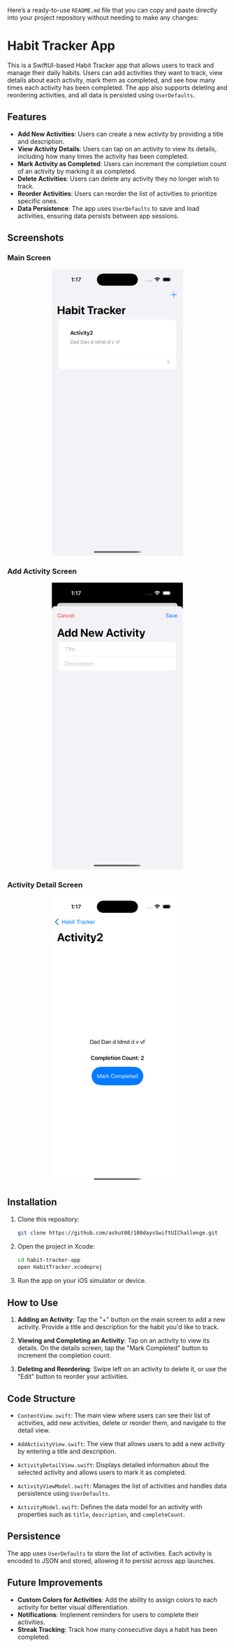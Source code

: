 Here’s a ready-to-use `README.md` file that you can copy and paste directly into your project repository without needing to make any changes:


# Habit Tracker App

This is a SwiftUI-based Habit Tracker app that allows users to track and manage their daily habits. Users can add activities they want to track, view details about each activity, mark them as completed, and see how many times each activity has been completed. The app also supports deleting and reordering activities, and all data is persisted using `UserDefaults`.

## Features

- **Add New Activities**: Users can create a new activity by providing a title and description.
- **View Activity Details**: Users can tap on an activity to view its details, including how many times the activity has been completed.
- **Mark Activity as Completed**: Users can increment the completion count of an activity by marking it as completed.
- **Delete Activities**: Users can delete any activity they no longer wish to track.
- **Reorder Activities**: Users can reorder the list of activities to prioritize specific ones.
- **Data Persistence**: The app uses `UserDefaults` to save and load activities, ensuring data persists between app sessions.

## Screenshots

### Main Screen
<p align="center">
  <img src="https://raw.githubusercontent.com/ashut08/100daysSwiftUIChallenge/refs/heads/main/HabitTracker/Screenshot/main_screen.png" alt="edutainement" width="300"/>
</p>


### Add Activity Screen
<p align="center">
  <img src="https://raw.githubusercontent.com/ashut08/100daysSwiftUIChallenge/refs/heads/main/HabitTracker/Screenshot/add_new.png" alt="edutainement" width="300"/>
</p>


### Activity Detail Screen
<p align="center">
  <img src="https://raw.githubusercontent.com/ashut08/100daysSwiftUIChallenge/refs/heads/main/HabitTracker/Screenshot/activity_detail.png" alt="edutainement" width="300"/>
</p>


## Installation

1. Clone this repository:
   ```bash
   git clone https://github.com/ashut08/100daysSwiftUIChallenge.git
   ```

2. Open the project in Xcode:
   ```bash
   cd habit-tracker-app
   open HabitTracker.xcodeproj
   ```

3. Run the app on your iOS simulator or device.

## How to Use

1. **Adding an Activity**: Tap the "+" button on the main screen to add a new activity. Provide a title and description for the habit you'd like to track.
   
2. **Viewing and Completing an Activity**: Tap on an activity to view its details. On the details screen, tap the "Mark Completed" button to increment the completion count.

3. **Deleting and Reordering**: Swipe left on an activity to delete it, or use the "Edit" button to reorder your activities.

## Code Structure

- `ContentView.swift`: The main view where users can see their list of activities, add new activities, delete or reorder them, and navigate to the detail view.
  
- `AddActivityView.swift`: The view that allows users to add a new activity by entering a title and description.
  
- `ActivityDetailView.swift`: Displays detailed information about the selected activity and allows users to mark it as completed.

- `ActivityViewModel.swift`: Manages the list of activities and handles data persistence using `UserDefaults`.

- `ActivityModel.swift`: Defines the data model for an activity with properties such as `title`, `description`, and `completeCount`.

## Persistence

The app uses `UserDefaults` to store the list of activities. Each activity is encoded to JSON and stored, allowing it to persist across app launches.

## Future Improvements

- **Custom Colors for Activities**: Add the ability to assign colors to each activity for better visual differentiation.
- **Notifications**: Implement reminders for users to complete their activities.
- **Streak Tracking**: Track how many consecutive days a habit has been completed.

